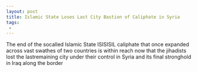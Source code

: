 ```yaml
---
layout: post
title: Islamic State Loses Last City Bastion of Caliphate in Syria
tags:
 -
---
```

The end of the socalled Islamic State ISISISIL caliphate that once expanded across vast swathes of two countries is within reach now that the jihadists lost the lastremaining city under their control in Syria and its final stronghold in Iraq along the border
